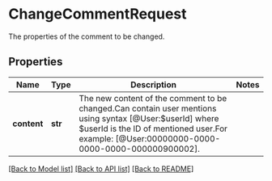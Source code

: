 # ChangeCommentRequest

The properties of the comment to be changed.
## Properties
Name | Type | Description | Notes
------------ | ------------- | ------------- | -------------
**content** | **str** | The new content of the comment to be changed.Can contain user mentions using syntax [@User:$userId] where $userId is the ID of mentioned user.For example: [@User:00000000-0000-0000-0000-000000900002]. | 

[[Back to Model list]](../README.md#documentation-for-models) [[Back to API list]](../README.md#documentation-for-api-endpoints) [[Back to README]](../README.md)


